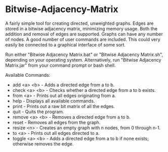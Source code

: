 Bitwise-Adjacency-Matrix
========================

A fairly simple tool for creating directed, unweighted graphs. Edges are stored in a bitwise adjacency matrix, minimizing memory usage. Both the addition and removal of edges are supported. Graphs can have any number of nodes. A good number of user commands are included. This could very easily be connected to a graphical interface of some sort.

Run either "Bitwise Adjacency Matrix.bat" or "Bitwise Adjacency Matrix.sh", depending on your operating system. Alternatively, run "Bitwise Adjacency Matrix.jar" from your command prompt or bash shell.

Available Commands:
* add \<a\> \<b\> - Adds a directed edge from a to b.
* check \<a\> \<b\> - Checks whether a directed edge from a to b exists.
* from \<a\> - Prints out all edges originating from a.
* help - Displays all available commands.
* print - Prints out a raw bit matrix of all the edges.
* quit - Quits the program.
* remove \<a\> \<b\> - Removes a directed edge from a to b.
* reset - Removes all edges from the graph.
* resize \<n\> - Creates an empty graph with n nodes, from 0 through n-1.
* to \<a\> - Prints out all edges directed to a.
* toggle \<a\> \<b\> - Adds a directed edge from a to b if none exists; otherwise removes the edge.